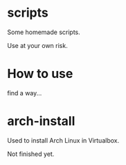 # scripts
Some homemade scripts.

Use at your own risk.

# How to use
find a way...

# arch-install
Used to install Arch Linux in Virtualbox.

Not finished yet.
